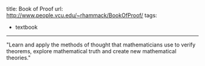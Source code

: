 title: Book of Proof
url: http://www.people.vcu.edu/~rhammack/BookOfProof/
tags:
  - textbook
---
"Learn and apply the methods of thought that mathematicians use to verify theorems, explore mathematical truth and create new mathematical theories."  
